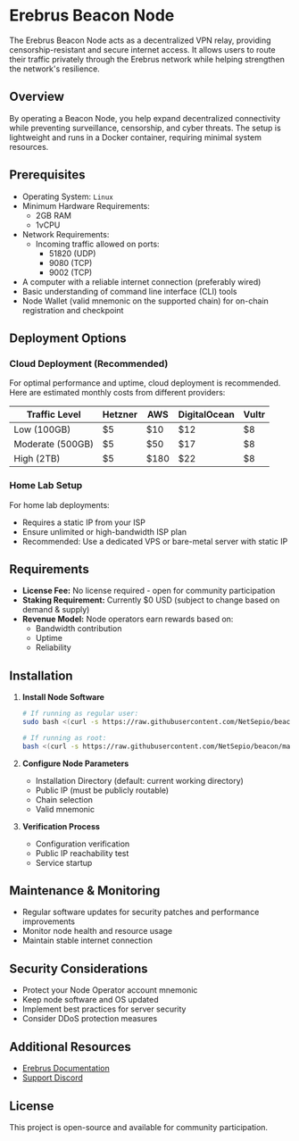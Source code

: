 # Erebrus Beacon Node

The Erebrus Beacon Node acts as a decentralized VPN relay, providing censorship-resistant and secure internet access. It allows users to route their traffic privately through the Erebrus network while helping strengthen the network's resilience.

## Overview

By operating a Beacon Node, you help expand decentralized connectivity while preventing surveillance, censorship, and cyber threats. The setup is lightweight and runs in a Docker container, requiring minimal system resources.

## Prerequisites

- Operating System: `Linux`
- Minimum Hardware Requirements:
  - 2GB RAM
  - 1vCPU
- Network Requirements:
  - Incoming traffic allowed on ports:
    - 51820 (UDP)
    - 9080 (TCP)
    - 9002 (TCP)
- A computer with a reliable internet connection (preferably wired)
- Basic understanding of command line interface (CLI) tools
- Node Wallet (valid mnemonic on the supported chain) for on-chain registration and checkpoint

## Deployment Options

### Cloud Deployment (Recommended)

For optimal performance and uptime, cloud deployment is recommended. Here are estimated monthly costs from different providers:

| Traffic Level | Hetzner | AWS | DigitalOcean | Vultr |
|---------------|---------|-----|--------------|-------|
| Low (100GB)   | $5      | $10 | $12         | $8    |
| Moderate (500GB) | $5   | $50 | $17         | $8    |
| High (2TB)    | $5      | $180| $22         | $8    |

### Home Lab Setup

For home lab deployments:
- Requires a static IP from your ISP
- Ensure unlimited or high-bandwidth ISP plan
- Recommended: Use a dedicated VPS or bare-metal server with static IP

## Requirements

- **License Fee:** No license required - open for community participation
- **Staking Requirement:** Currently $0 USD (subject to change based on demand & supply)
- **Revenue Model:** Node operators earn rewards based on:
  - Bandwidth contribution
  - Uptime
  - Reliability

## Installation

1. **Install Node Software**
   ```bash
   # If running as regular user:
   sudo bash <(curl -s https://raw.githubusercontent.com/NetSepio/beacon/main/install.sh)
   
   # If running as root:
   bash <(curl -s https://raw.githubusercontent.com/NetSepio/beacon/main/install.sh)
   ```

2. **Configure Node Parameters**
   - Installation Directory (default: current working directory)
   - Public IP (must be publicly routable)
   - Chain selection
   - Valid mnemonic

3. **Verification Process**
   - Configuration verification
   - Public IP reachability test
   - Service startup

## Maintenance & Monitoring

- Regular software updates for security patches and performance improvements
- Monitor node health and resource usage
- Maintain stable internet connection

## Security Considerations

- Protect your Node Operator account mnemonic
- Keep node software and OS updated
- Implement best practices for server security
- Consider DDoS protection measures

## Additional Resources

- [Erebrus Documentation](https://docs.netsepio.com/latest/erebrus/nodes/beacon-node)
- [Support Discord](https://discord.gg/netsepio)

## License

This project is open-source and available for community participation.
